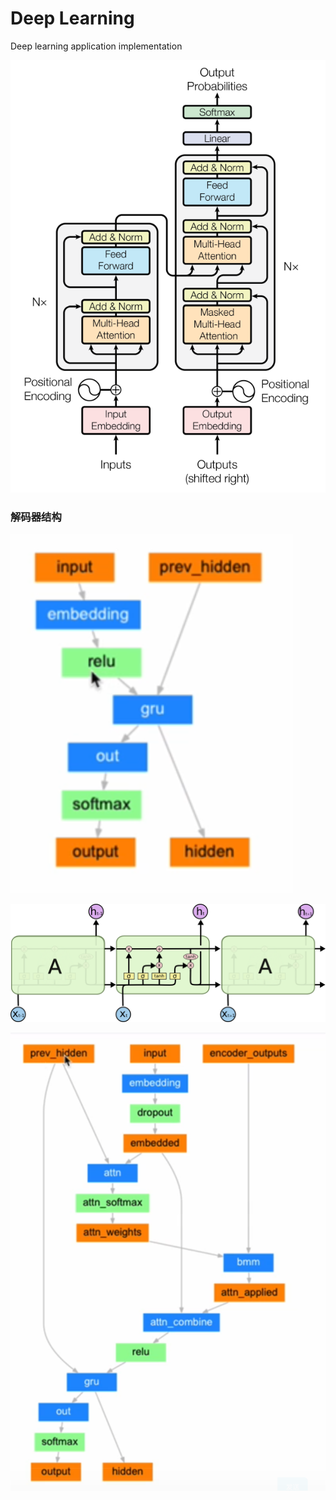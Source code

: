 # Deep Learning
Deep learning application implementation

![img.png](img.png)

### 解码器结构

![img_1.png](img_1.png)

![img_2.png](img_2.png)

![img_3.png](img_3.png)